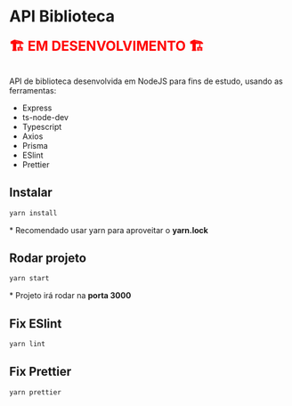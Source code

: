 # API Biblioteca

<span style="color:red; font-weight:bold; font-size: 24px">
🏗️ EM DESENVOLVIMENTO 🏗️
</span><br /><br />

API de biblioteca desenvolvida em NodeJS para fins de estudo, usando as ferramentas:

- Express
- ts-node-dev
- Typescript
- Axios
- Prisma
- ESlint
- Prettier

## Instalar

```bash
yarn install
```

\* Recomendado usar yarn para aproveitar o **yarn.lock**

## Rodar projeto

```bash
yarn start
```

\* Projeto irá rodar na **porta 3000**

## Fix ESlint

```bash
yarn lint
```

## Fix Prettier

```bash
yarn prettier
```
